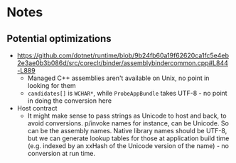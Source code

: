 # Notes

## Potential optimizations

  * https://github.com/dotnet/runtime/blob/9b24fb60a19f62620ca1fc5e4eb2e3ae0b3b086d/src/coreclr/binder/assemblybindercommon.cpp#L844-L889
    * Managed C++ assemblies aren't available on Unix, no point in looking for them
    * `candidates[]` is `WCHAR*`, while `ProbeAppBundle` takes UTF-8 - no point in doing the
      conversion here
  * Host contract
    * It might make sense to pass strings as Unicode to host and back, to avoid conversions.
      p/invoke names for instance, can be Unicode. So can be the assembly names. Native library
      names should be UTF-8, but we can generate lookup tables for those at application build time
      (e.g. indexed by an xxHash of the Unicode version of the name) - no conversion at run time.
